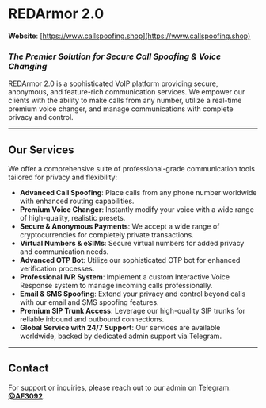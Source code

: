 # REDArmor 2.0

**Website**: [https://www.callspoofing.shop](https://www.callspoofing.shop)

### _The Premier Solution for Secure Call Spoofing & Voice Changing_

REDArmor 2.0 is a sophisticated VoIP platform providing secure, anonymous, and feature-rich communication services. We empower our clients with the ability to make calls from any number, utilize a real-time premium voice changer, and manage communications with complete privacy and control.

---

## Our Services

We offer a comprehensive suite of professional-grade communication tools tailored for privacy and flexibility:

*   **Advanced Call Spoofing**: Place calls from any phone number worldwide with enhanced routing capabilities.
*   **Premium Voice Changer**: Instantly modify your voice with a wide range of high-quality, realistic presets.
*   **Secure & Anonymous Payments**: We accept a wide range of cryptocurrencies for completely private transactions.
*   **Virtual Numbers & eSIMs**: Secure virtual numbers for added privacy and communication needs.
*   **Advanced OTP Bot**: Utilize our sophisticated OTP bot for enhanced verification processes.
*   **Professional IVR System**: Implement a custom Interactive Voice Response system to manage incoming calls professionally.
*   **Email & SMS Spoofing**: Extend your privacy and control beyond calls with our email and SMS spoofing features.
*   **Premium SIP Trunk Access**: Leverage our high-quality SIP trunks for reliable inbound and outbound connections.
*   **Global Service with 24/7 Support**: Our services are available worldwide, backed by dedicated admin support via Telegram.

---

## Contact

For support or inquiries, please reach out to our admin on Telegram: **[@AF3092](https://t.me/AF3092)**.

